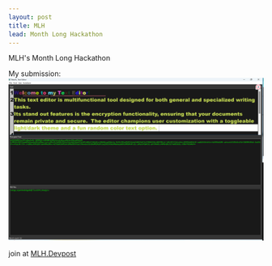 ```yaml
---
layout: post
title: MLH 
lead: Month Long Hackathon
---
```


MLH's Month Long Hackathon

My submission: ![Text_Editor Screenshot submission](assets/jpg/Text_Editor_screenshot.png) 

join at [MLH.Devpost](https://hackfest-november.devpost.com/)